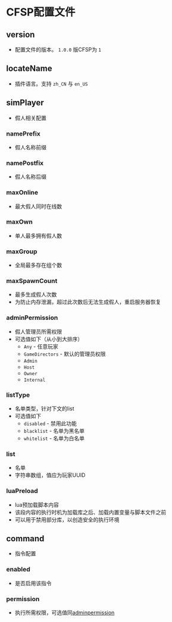 # CFSP配置文件

## version

+ 配置文件的版本。 `1.0.0` 版CFSP为 `1`

## locateName

+ 插件语言。支持 `zh_CN` 与 `en_US`

## simPlayer

+ 假人相关配置

### namePrefix

+ 假人名称前缀

### namePostfix

+ 假人名称后缀

### maxOnline

+ 最大假人同时在线数

### maxOwn

+ 单人最多拥有假人数

### maxGroup

+ 全局最多存在组个数

### maxSpawnCount

+ 最多生成假人次数
+ 为防止内存泄漏，超过此次数后无法生成假人，重启服务器恢复

### adminPermission

+ 假人管理员所需权限
+ 可选值如下（从小到大排序）
  + `Any` - 任意玩家
  + `GameDirectors` - 默认的管理员权限
  + `Admin`
  + `Host`
  + `Owner`
  + `Internal`

### listType

+ 名单类型，针对下文的list
+ 可选值如下
  + `disabled` - 禁用此功能
  + `blacklist` - 名单为黑名单
  + `whitelist` - 名单为白名单

### list

+ 名单
+ 字符串数组，值应为玩家UUID

### luaPreload

+ lua预加载脚本内容
+ 该段内容的执行时机为加载库之后、加载内置变量与脚本文件之前
+ 可以用于禁用部分库，以创造安全的执行环境

## command

+ 指令配置

### enabled

+ 是否启用该指令

### permission

+ 执行所需权限，可选值同[adminpermission](#adminpermission)
